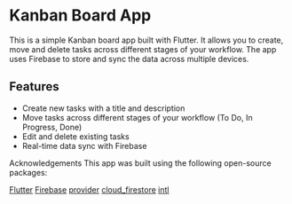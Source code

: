 # Kanban Board App
This is a simple Kanban board app built with Flutter. It allows you to create, move and delete tasks across different stages of your workflow. The app uses Firebase to store and sync the data across multiple devices.

## Features
- Create new tasks with a title and description
- Move tasks across different stages of your workflow (To Do, In Progress, Done)
- Edit and delete existing tasks
- Real-time data sync with Firebase

Acknowledgements
This app was built using the following open-source packages:

[Flutter](https://flutter.dev/)
[Firebase](https://firebase.flutter.dev/)
[provider](https://pub.dev/packages/provider)
[cloud_firestore](https://pub.dev/packages/cloud_firestore)
[intl](https://pub.dev/packages/intl)